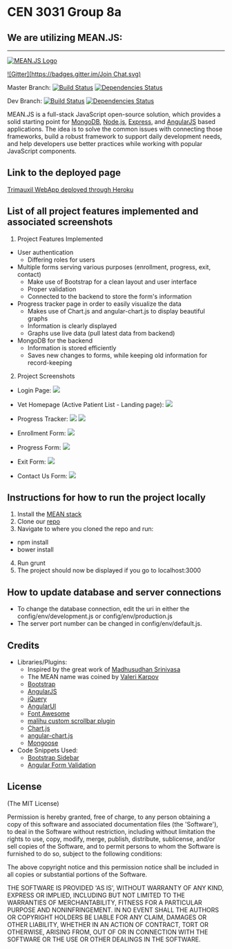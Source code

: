 # CEN 3031 Group 8a

## We are utilizing MEAN.JS:
-------------------------

[![MEAN.JS Logo](http://meanjs.org/img/logo-small.png)](http://meanjs.org/)

[![Gitter](https://badges.gitter.im/Join Chat.svg)](https://gitter.im/meanjs/mean?utm_source=badge&utm_medium=badge&utm_campaign=pr-badge&utm_content=badge)

Master Branch:
[![Build Status](https://travis-ci.org/meanjs/mean.svg?branch=master)](https://travis-ci.org/meanjs/mean)
[![Dependencies Status](https://david-dm.org/meanjs/mean.svg)](https://david-dm.org/meanjs/mean)

Dev Branch:
[![Build Status](https://travis-ci.org/meanjs/mean.svg?branch=0.4.1)](https://travis-ci.org/meanjs/mean)
[![Dependencies Status](https://david-dm.org/meanjs/mean/0.4.1.svg)](https://david-dm.org/meanjs/mean/0.4.1)

MEAN.JS is a full-stack JavaScript open-source solution, which provides a solid starting point for [MongoDB](http://www.mongodb.org/), [Node.js](http://www.nodejs.org/), [Express](http://expressjs.com/), and [AngularJS](http://angularjs.org/) based applications. The idea is to solve the common issues with connecting those frameworks, build a robust framework to support daily development needs, and help developers use better practices while working with popular JavaScript components.

## Link to the deployed page
[Trimauxil WebApp deployed through Heroku](https://trimauxil.herokuapp.com)

## List of all project features implemented and associated screenshots
1. Project Features Implemented
  * User authentication
    * Differing roles for users
  * Multiple forms serving various purposes (enrollment, progress, exit, contact)
    * Make use of Bootstrap for a clean layout and user interface
    * Proper validation
    * Connected to the backend to store the form's information
  * Progress tracker page in order to easily visualize the data
    * Makes use of Chart.js and angular-chart.js to display beautiful graphs
    * Information is clearly displayed
    * Graphs use live data (pull latest data from backend)
  * MongoDB for the backend
    * Information is stored efficiently
    * Saves new changes to forms, while keeping old information for record-keeping

2. Project Screenshots
  * Login Page:
  ![](modules/core/client/img/demo-images/Login.png)

  * Vet Homepage (Active Patient List - Landing page):
  ![](modules/core/client/img/demo-images/Patient%20List.png)

  * Progress Tracker:
  ![](modules/core/client/img/demo-images/Progress%20Tracker%201.png)
  ![](modules/core/client/img/demo-images/Progress%20Tracker%202.png)

  * Enrollment Form:
  ![](modules/core/client/img/demo-images/Enrollment%20Form.png)

  * Progress Form:
  ![](modules/core/client/img/demo-images/Progress%20Form.png)

  * Exit Form:
  ![](modules/core/client/img/demo-images/Exit%20Form.png)

  * Contact Us Form:
  ![](modules/core/client/img/demo-images/Contact%20Us.png)

## Instructions for how to run the project locally
1. Install the [MEAN stack](https://github.com/meanjs/mean)
2. Clone our [repo](https://github.com/sw8a/ISE_8a)
3. Navigate to where you cloned the repo and run:
  * npm install
  * bower install
4. Run grunt
5. The project should now be displayed if you go to localhost:3000

## How to update database and server connections
* To change the database connection, edit the uri in either the config/env/development.js or config/env/production.js
* The server port number can be changed in config/env/default.js.

## Credits
* Libraries/Plugins:
  * Inspired by the great work of [Madhusudhan Srinivasa](https://github.com/madhums/)
  * The MEAN name was coined by [Valeri Karpov](http://blog.mongodb.org/post/49262866911/the-mean-stack-mongodb-expressjs-angularjs-and)
  * [Bootstrap](http://getbootstrap.com/)
  * [AngularJS](https://angularjs.org/)
  * [jQuery](https://jquery.com/)
  * [AngularUI](https://angular-ui.github.io/)
  * [Font Awesome](https://fortawesome.github.io/Font-Awesome/)
  * [malihu custom scrollbar plugin](https://github.com/malihu/malihu-custom-scrollbar-plugin)
  * [Chart.js](http://www.chartjs.org/)
  * [angular-chart.js](http://jtblin.github.io/angular-chart.js/)
  * [Mongoose](https://github.com/Automattic/mongoose)
* Code Snippets Used:
  * [Bootstrap Sidebar](http://startbootstrap.com/template-overviews/simple-sidebar/)
  * [Angular Form Validation](http://product.moveline.com/angular-validation-part-1-form-basics.html)

## License
(The MIT License)

Permission is hereby granted, free of charge, to any person obtaining
a copy of this software and associated documentation files (the
'Software'), to deal in the Software without restriction, including
without limitation the rights to use, copy, modify, merge, publish,
distribute, sublicense, and/or sell copies of the Software, and to
permit persons to whom the Software is furnished to do so, subject to
the following conditions:

The above copyright notice and this permission notice shall be
included in all copies or substantial portions of the Software.

THE SOFTWARE IS PROVIDED 'AS IS', WITHOUT WARRANTY OF ANY KIND,
EXPRESS OR IMPLIED, INCLUDING BUT NOT LIMITED TO THE WARRANTIES OF
MERCHANTABILITY, FITNESS FOR A PARTICULAR PURPOSE AND NONINFRINGEMENT.
IN NO EVENT SHALL THE AUTHORS OR COPYRIGHT HOLDERS BE LIABLE FOR ANY
CLAIM, DAMAGES OR OTHER LIABILITY, WHETHER IN AN ACTION OF CONTRACT,
TORT OR OTHERWISE, ARISING FROM, OUT OF OR IN CONNECTION WITH THE
SOFTWARE OR THE USE OR OTHER DEALINGS IN THE SOFTWARE.
